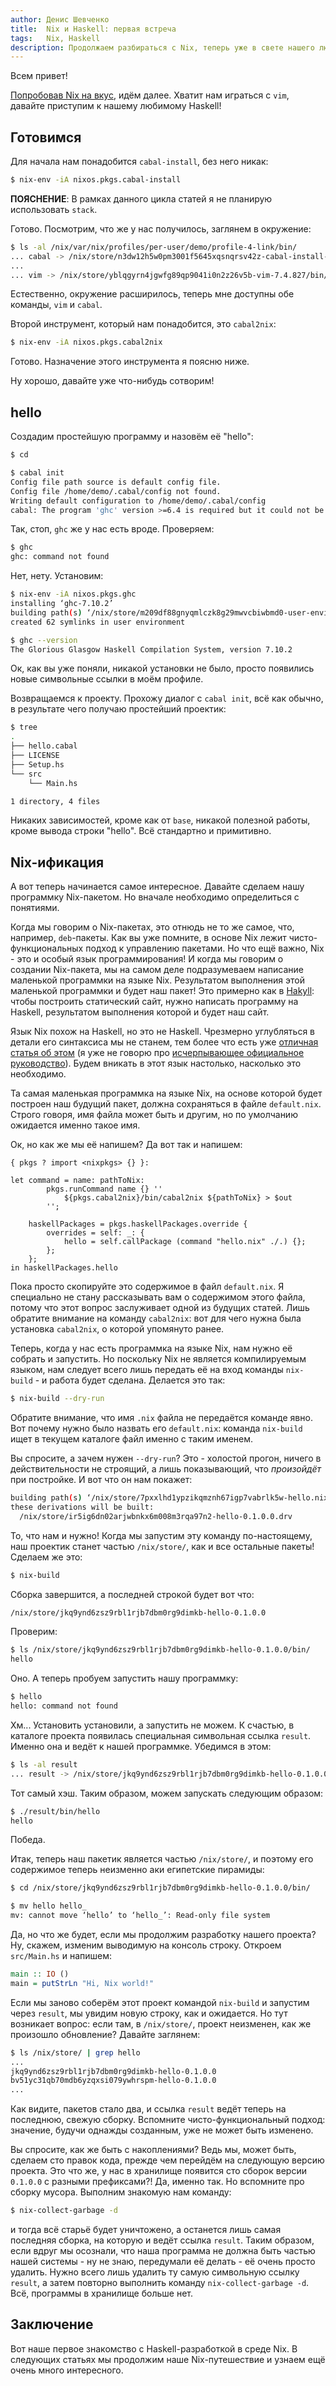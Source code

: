 ```yaml
---
author: Денис Шевченко
title:  Nix и Haskell: первая встреча
tags:   Nix, Haskell
description: Продолжаем разбираться с Nix, теперь уже в свете нашего любимого языка. Давайте уже создадим что-нибудь!
---
```


Всем привет!

[Попробовав Nix на вкус](http://ruhaskell.org/posts/utils/2015/11/26/nix-hello-world.html), идём далее. Хватит нам играться с `vim`, давайте приступим к нашему любимому Haskell!

## Готовимся

Для начала нам понадобится `cabal-install`, без него никак:

```bash
$ nix-env -iA nixos.pkgs.cabal-install
```

**ПОЯСНЕНИЕ**: В рамках данного цикла статей я не планирую использовать `stack`.

Готово. Посмотрим, что же у нас получилось, заглянем в окружение:

```bash
$ ls -al /nix/var/nix/profiles/per-user/demo/profile-4-link/bin/
... cabal -> /nix/store/n3dw12h5w0pm3001f5645xqsnqrsv42z-cabal-install-1.22.6.0/bin/cabal
...
... vim -> /nix/store/yblqgyrn4jgwfg89qp9041i0n2z26v5b-vim-7.4.827/bin/vim
```

Естественно, окружение расширилось, теперь мне доступны обе команды, `vim` и `cabal`.

Второй инструмент, который нам понадобится, это `cabal2nix`:

```bash
$ nix-env -iA nixos.pkgs.cabal2nix
```

Готово. Назначение этого инструмента я поясню ниже.

Ну хорошо, давайте уже что-нибудь сотворим!

## hello

Создадим простейшую программу и назовём её "hello":

```bash
$ cd

$ cabal init
Config file path source is default config file.
Config file /home/demo/.cabal/config not found.
Writing default configuration to /home/demo/.cabal/config
cabal: The program 'ghc' version >=6.4 is required but it could not be found.
```

Так, стоп, `ghc` же у нас есть вроде. Проверяем:

```bash
$ ghc
ghc: command not found
```

Нет, нету. Установим:

```bash
$ nix-env -iA nixos.pkgs.ghc
installing ‘ghc-7.10.2’
building path(s) ‘/nix/store/m209df88gnyqmlczk8g29mwvcbiwbmd0-user-environment’
created 62 symlinks in user environment

$ ghc --version
The Glorious Glasgow Haskell Compilation System, version 7.10.2
```

Ок, как вы уже поняли, никакой установки не было, просто появились новые символьные ссылки в моём профиле.

Возвращаемся к проекту. Прохожу диалог с `cabal init`, всё как обычно, в результате чего получаю простейший проектик:

```bash
$ tree
.
├── hello.cabal
├── LICENSE
├── Setup.hs
└── src
    └── Main.hs

1 directory, 4 files
```

Никаких зависимостей, кроме как от `base`, никакой полезной работы, кроме вывода строки "hello". Всё стандартно и примитивно.

## Nix-ификация

А вот теперь начинается самое интересное. Давайте сделаем нашу программку Nix-пакетом. Но вначале необходимо определиться с понятиями.

Когда мы говорим о Nix-пакетах, это отнюдь не то же самое, что, например, `deb`-пакеты. Как вы уже помните, в основе Nix лежит чисто-функциональных подход к управлению пакетами. Но что ещё важно, Nix - это и особый язык программирования! И когда мы говорим о создании Nix-пакета, мы на самом деле подразумеваем написание маленькой программки на языке Nix. Результатом выполнения этой маленькой программки и будет наш пакет! Это примерно как в [Hakyll](http://jaspervdj.be/hakyll/): чтобы построить статический сайт, нужно написать программу на Haskell, результатом выполнения которой и будет наш сайт.

Язык Nix похож на Haskell, но это не Haskell. Чрезмерно углубляться в детали его синтаксиса мы не станем, тем более что есть уже [отличная статья об этом](https://medium.com/@MrJamesFisher/nix-by-example-a0063a1a4c55#.1aal323q4) (я уже не говорю про [исчерпывающее официальное руководство](http://nixos.org/nix/manual/#ch-expression-language)). Будем вникать в этот язык настолько, насколько это необходимо.

Та самая маленькая программка на языке Nix, на основе которой будет построен наш будущий пакет, должна сохраняться в файле `default.nix`. Строго говоря, имя файла может быть и другим, но по умолчанию ожидается именно такое имя.

Ок, но как же мы её напишем? Да вот так и напишем:

```nixos
{ pkgs ? import <nixpkgs> {} }:

let command = name: pathToNix: 
        pkgs.runCommand name {} ''
            ${pkgs.cabal2nix}/bin/cabal2nix ${pathToNix} > $out
        '';

    haskellPackages = pkgs.haskellPackages.override {
        overrides = self: _: {
            hello = self.callPackage (command "hello.nix" ./.) {};
        };
    };
in haskellPackages.hello
```

Пока просто скопируйте это содержимое в файл `default.nix`. Я специально не стану рассказывать вам о содержимом этого файла, потому что этот вопрос заслуживает одной из будущих статей. Лишь обратите внимание на команду `cabal2nix`: вот для чего нужна была установка `cabal2nix`, о которой упомянуто ранее.

Теперь, когда у нас есть программка на языке Nix, нам нужно её собрать и запустить. Но поскольку Nix не является компилируемым языком, нам следует всего лишь передать её на вход команды `nix-build` - и работа будет сделана. Делается это так:

```bash
$ nix-build --dry-run
```

Обратите внимание, что имя `.nix` файла не передаётся команде явно. Вот почему нужно было назвать его `default.nix`: команда `nix-build` ищет в текущем каталоге файл именно с таким именем.

Вы спросите, а зачем нужен `--dry-run`? Это - холостой прогон, ничего в действительности не строящий, а лишь показывающий, что *произойдёт* при постройке. И вот что он нам покажет:

```bash
building path(s) ‘/nix/store/7pxxlhd1ypzikqmznh67igp7vabrlk5w-hello.nix’
these derivations will be built:
  /nix/store/ir5ig6dn02arjwbnkx6m008m3rqa97n2-hello-0.1.0.0.drv
```

То, что нам и нужно! Когда мы запустим эту команду по-настоящему, наш проектик станет частью `/nix/store/`, как и все остальные пакеты! Сделаем же это:

```bash
$ nix-build
```

Сборка завершится, а последней строкой будет вот что:

```bash
/nix/store/jkq9ynd6zsz9rbl1rjb7dbm0rg9dimkb-hello-0.1.0.0
```

Проверим:

```bash
$ ls /nix/store/jkq9ynd6zsz9rbl1rjb7dbm0rg9dimkb-hello-0.1.0.0/bin/
hello
```

Оно. А теперь пробуем запустить нашу программку:

```bash
$ hello
hello: command not found
```

Хм... Установить установили, а запустить не можем. К счастью, в каталоге проекта появилась специальная символьная ссылка `result`. Именно она и ведёт к нашей программке. Убедимся в этом:

```bash
$ ls -al result
... result -> /nix/store/jkq9ynd6zsz9rbl1rjb7dbm0rg9dimkb-hello-0.1.0.0
```

Тот самый хэш. Таким образом, можем запускать следующим образом:

```bash
$ ./result/bin/hello 
hello
```

Победа.

Итак, теперь наш пакетик является частью `/nix/store/`, и поэтому его содержимое теперь неизменно аки египетские пирамиды:

```bash
$ cd /nix/store/jkq9ynd6zsz9rbl1rjb7dbm0rg9dimkb-hello-0.1.0.0/bin/

$ mv hello hello_
mv: cannot move ‘hello’ to ‘hello_’: Read-only file system
```

Да, но что же будет, если мы продолжим разработку нашего проекта? Ну, скажем, изменим выводимую на консоль строку. Откроем `src/Main.hs` и напишем:

```haskell
main :: IO ()
main = putStrLn "Hi, Nix world!"
```

Если мы заново соберём этот проект командой `nix-build` и запустим через `result`, мы увидим новую строку, как и ожидается. Но тут возникает вопрос: если там, в `/nix/store/`, проект неизменен, как же произошло обновление? Давайте заглянем:

```bash
$ ls /nix/store/ | grep hello
...
jkq9ynd6zsz9rbl1rjb7dbm0rg9dimkb-hello-0.1.0.0
bv51yc31qb70mdb6yzqxsi079ywhrspm-hello-0.1.0.0
...
```

Как видите, пакетов стало два, и ссылка `result` ведёт теперь на последнюю, свежую сборку. Вспомните чисто-функциональный подход: значение, будучи однажды созданным, уже не может быть изменено.

Вы спросите, как же быть с накоплениями? Ведь мы, может быть, сделаем сто правок кода, прежде чем перейдём на следующую версию проекта. Это что же, у нас в хранилище появится сто сборок версии `0.1.0.0` с разными префиксами?! Да, именно так. Но вспомните про сборку мусора. Выполним знакомую нам команду:

```bash
$ nix-collect-garbage -d
```

и тогда всё старьё будет уничтожено, а останется лишь самая последняя сборка, на которую и ведёт ссылка `result`. Таким образом, если вдруг мы осознали, что наша программа не должна быть частью нашей системы - ну не знаю, передумали её делать - её очень просто удалить. Нужно всего лишь удалить ту самую символьную ссылку `result`, а затем повторно выполнить команду `nix-collect-garbage -d`. Всё, программы в хранилище больше нет.

## Заключение

Вот наше первое знакомство с Haskell-разработкой в среде Nix. В следующих статьях мы продолжим наше Nix-путешествие и узнаем ещё очень много интересного.
